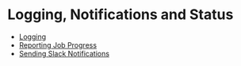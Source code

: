 # Logging, Notifications and Status

- [Logging](logging.md)
- [Reporting Job Progress](reporting-job-progress.md)
- [Sending Slack Notifications](sending-slack-notifications.md)
